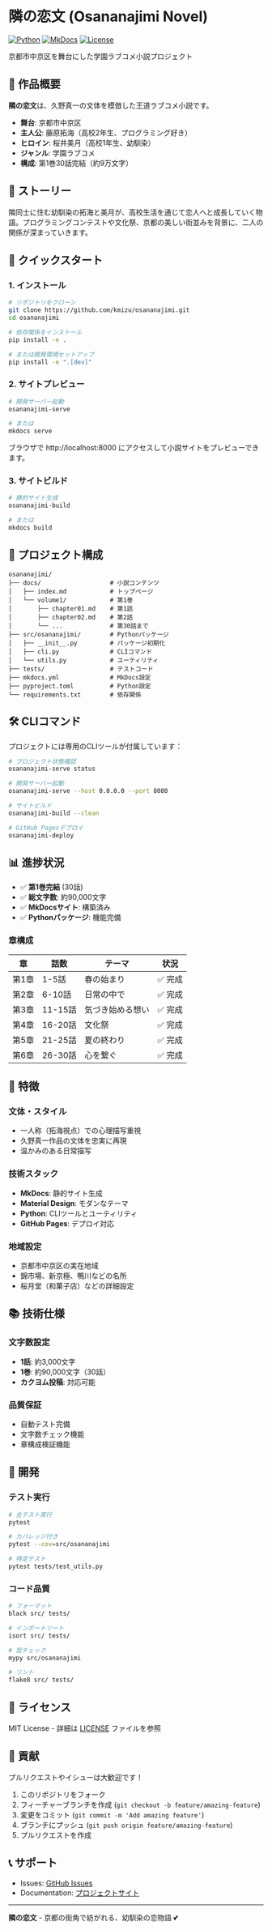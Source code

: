# 隣の恋文 (Osananajimi Novel)

[![Python](https://img.shields.io/badge/python-3.8+-blue.svg)](https://python.org)
[![MkDocs](https://img.shields.io/badge/mkdocs-material-green.svg)](https://squidfunk.github.io/mkdocs-material/)
[![License](https://img.shields.io/badge/license-MIT-blue.svg)](LICENSE)

京都市中京区を舞台にした学園ラブコメ小説プロジェクト

## 📖 作品概要

**隣の恋文**は、久野真一の文体を模倣した王道ラブコメ小説です。

- **舞台**: 京都市中京区
- **主人公**: 藤原拓海（高校2年生、プログラミング好き）
- **ヒロイン**: 桜井美月（高校1年生、幼馴染）
- **ジャンル**: 学園ラブコメ
- **構成**: 第1巻30話完結（約9万文字）

## 🎯 ストーリー

隣同士に住む幼馴染の拓海と美月が、高校生活を通じて恋人へと成長していく物語。プログラミングコンテストや文化祭、京都の美しい街並みを背景に、二人の関係が深まっていきます。

## 🚀 クイックスタート

### 1. インストール

```bash
# リポジトリをクローン
git clone https://github.com/kmizu/osananajimi.git
cd osananajimi

# 依存関係をインストール
pip install -e .

# または開発環境セットアップ
pip install -e ".[dev]"
```

### 2. サイトプレビュー

```bash
# 開発サーバー起動
osananajimi-serve

# または
mkdocs serve
```

ブラウザで http://localhost:8000 にアクセスして小説サイトをプレビューできます。

### 3. サイトビルド

```bash
# 静的サイト生成
osananajimi-build

# または
mkdocs build
```

## 📁 プロジェクト構成

```
osananajimi/
├── docs/                   # 小説コンテンツ
│   ├── index.md            # トップページ
│   └── volume1/            # 第1巻
│       ├── chapter01.md    # 第1話
│       ├── chapter02.md    # 第2話
│       └── ...             # 第30話まで
├── src/osananajimi/        # Pythonパッケージ
│   ├── __init__.py         # パッケージ初期化
│   ├── cli.py              # CLIコマンド
│   └── utils.py            # ユーティリティ
├── tests/                  # テストコード
├── mkdocs.yml              # MkDocs設定
├── pyproject.toml          # Python設定
└── requirements.txt        # 依存関係
```

## 🛠️ CLIコマンド

プロジェクトには専用のCLIツールが付属しています：

```bash
# プロジェクト状態確認
osananajimi-serve status

# 開発サーバー起動
osananajimi-serve --host 0.0.0.0 --port 8080

# サイトビルド
osananajimi-build --clean

# GitHub Pagesデプロイ
osananajimi-deploy
```

## 📊 進捗状況

- ✅ **第1巻完結** (30話)
- ✅ **総文字数**: 約90,000文字
- ✅ **MkDocsサイト**: 構築済み
- ✅ **Pythonパッケージ**: 機能完備

### 章構成

| 章 | 話数 | テーマ | 状況 |
|---|-----|-------|------|
| 第1章 | 1-5話 | 春の始まり | ✅ 完成 |
| 第2章 | 6-10話 | 日常の中で | ✅ 完成 |
| 第3章 | 11-15話 | 気づき始める想い | ✅ 完成 |
| 第4章 | 16-20話 | 文化祭 | ✅ 完成 |
| 第5章 | 21-25話 | 夏の終わり | ✅ 完成 |
| 第6章 | 26-30話 | 心を繋ぐ | ✅ 完成 |

## 🎨 特徴

### 文体・スタイル
- 一人称（拓海視点）での心理描写重視
- 久野真一作品の文体を忠実に再現
- 温かみのある日常描写

### 技術スタック
- **MkDocs**: 静的サイト生成
- **Material Design**: モダンなテーマ
- **Python**: CLIツールとユーティリティ
- **GitHub Pages**: デプロイ対応

### 地域設定
- 京都市中京区の実在地域
- 錦市場、新京極、鴨川などの名所
- 桜月堂（和菓子店）などの詳細設定

## 📚 技術仕様

### 文字数設定
- **1話**: 約3,000文字
- **1巻**: 約90,000文字（30話）
- **カクヨム投稿**: 対応可能

### 品質保証
- 自動テスト完備
- 文字数チェック機能
- 章構成検証機能

## 🔧 開発

### テスト実行

```bash
# 全テスト実行
pytest

# カバレッジ付き
pytest --cov=src/osananajimi

# 特定テスト
pytest tests/test_utils.py
```

### コード品質

```bash
# フォーマット
black src/ tests/

# インポートソート
isort src/ tests/

# 型チェック
mypy src/osananajimi

# リント
flake8 src/ tests/
```

## 📝 ライセンス

MIT License - 詳細は [LICENSE](LICENSE) ファイルを参照

## 🤝 貢献

プルリクエストやイシューは大歓迎です！

1. このリポジトリをフォーク
2. フィーチャーブランチを作成 (`git checkout -b feature/amazing-feature`)
3. 変更をコミット (`git commit -m 'Add amazing feature'`)
4. ブランチにプッシュ (`git push origin feature/amazing-feature`)
5. プルリクエストを作成

## 📞 サポート

- Issues: [GitHub Issues](https://github.com/kmizu/osananajimi/issues)
- Documentation: [プロジェクトサイト](https://kmizu.github.io/osananajimi/)

---

**隣の恋文** - 京都の街角で紡がれる、幼馴染の恋物語 💕
